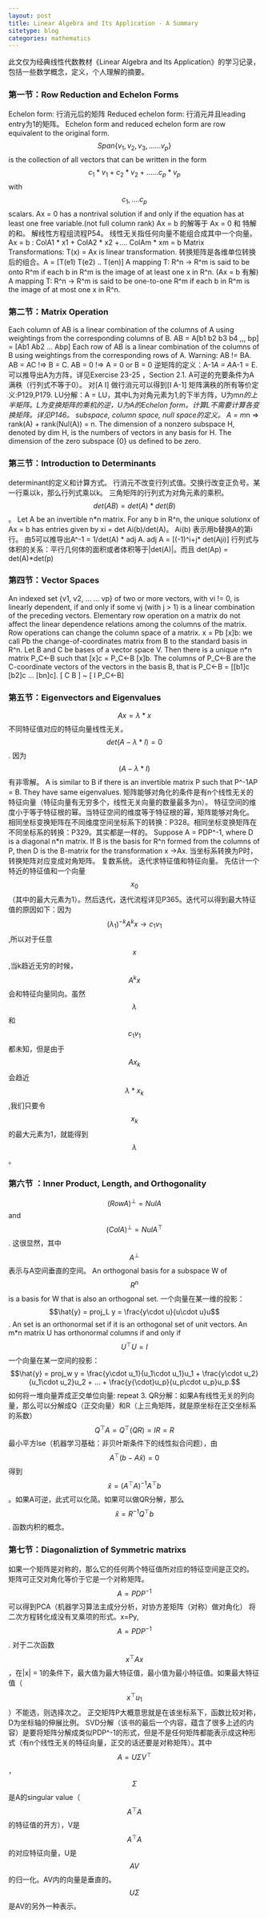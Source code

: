 ```yaml
---
layout: post
title: Linear Algebra and Its Application - A Summary
sitetype: blog
categories: mathematics
---
```


此文仅为经典线性代数教材《Linear Algebra and Its Application》的学习记录，包括一些数学概念，定义，个人理解的摘要。




### 第一节：Row Reduction and Echelon Forms

Echelon form: 行消元后的矩阵
Reduced echelon form: 行消元并且leading entry为1的矩阵。
Echelon form and reduced echelon form are row equivalent to the original form.
$$Span\{v_1, v_2, v_3,...... v_p\}$$ is the collection of all vectors that can be written in the form $$ c_1*v_1 + c_2*v_2 + ...... c_p*v_p $$ with $$c_1,....c_p$$scalars.
Ax = 0 has a nontrival solution if and only if the equation has at least one free variable.(not full column rank)
Ax = b 的解等于 Ax = 0 和 特解的和。
解线性方程组流程P54。
线性无关指任何向量不能组合成其中一个向量。
Ax = b : ColA1 * x1 + ColA2 * x2 +.... ColAm * xm = b
Matrix Transformations: T(x) = Ax is linear transformation.
转换矩阵是各维单位转换后的组合。A = [T(e1) T(e2) .. T(en)]
A mapping T: R^n -> R^m is said to be onto R^m if each b in R^m is the image of at least one x in R^n. (Ax = b 有解)
A mapping T: R^n -> R^m is said to be one-to-one R^m if each b in R^m is the image of at most one x in R^n.

### 第二节：Matrix Operation

Each column of AB is a linear combination of the columns of A using weightings from the corresponding columns of B. AB = A[b1  b2 b3 b4 ,,, bp] = [Ab1 Ab2 ... Abp]
Each row of AB is a linear combination of the columns of B using weightings from the corresponding rows of A.
Warning: AB != BA. AB = AC !=> B = C. AB = 0 !=> A = 0 or B = 0
逆矩阵的定义：A-1*A = A*A-1 = E. 可以推导出A为方阵，详见Exercise 23-25 ，Section 2.1. A可逆的充要条件为A满秩（行列式不等于0）。
对[A I] 做行消元可以得到[I A-1]
矩阵满秩的所有等价定义:P129,P179.
LU分解：A = LU，其中L为对角元素为1,的下半方阵，U为m*n的上半矩阵。L为变换矩阵的乘机的逆，U为A的Echelon form。计算L不需要计算各变换矩阵。详见P146。
subspace, column space, null space的定义。
A = m*n => rank(A) + rank(Nul(A)) = n.
The dimension of a nonzero subspace H, denoted by dim H, is the numbers of vectors in any basis for H. The dimension of the zero subspace {0} us defined to be zero.

### 第三节：Introduction to Determinants

determinant的定义和计算方式。
行消元不改变行列式值。交换行改变正负号。某一行乘以k，那么行列式乘以k。
三角矩阵的行列式为对角元素的乘积。
 $$det(AB) = det(A) * det(B)$$。
Let A be an invertible n\*n matrix. For any b in R^n, the unique solutionx of Ax = b has entries given by xi = det Ai(b)/det(A)。 Ai(b) 表示用b替换A的第i行。
由5可以推导出A^-1 = 1/det(A) * adj A. adj A = [(-1)^i+j* det(Aji)]
行列式与体积的关系：平行几何体的面积或者体积等于|det(A)|。而且 det(Ap) = det(A)*det(p)

### 第四节：Vector Spaces

An indexed set {v1, v2, ... ... vp} of two or more vectors, with vi != 0, is linearly dependent, if and only if some vj (with j > 1) is a linear combination of the preceding vectors.
Elementary row operation  on a matrix do not affect the linear dependence relations among the columns of the matrix.
Row operations can change the column space of a matrix.
x = Pb [x]b: we call Pb the change-of-coordinates matrix from B to the standard basis in R^n.
Let B and C be bases of a vector space V. Then there is a unique n*n matrix P_C<-B such that [x]c = P_C<-B [x]b. The columns of P_C<-B are the C-coordinate vectors of the vectors in the basis B, that is P_C<-B = [[b1]c [b2]c ... [bn]c]. [ C B ] ~ [ I P_C<-B]

### 第五节：Eigenvectors and Eigenvalues

$$Ax =\lambda * x$$
不同特征值对应的特征向量线性无关。
$$det(A - λ*I) = 0$$. 因为$$(A - λ*I)$$有非零解。
A is similar to B if there is an invertible matrix P such that P^-1AP = B. They have same eigenvalues.
矩阵能够对角化的条件是有n个线性无关的特征向量（特征向量有无穷多个，线性无关向量的数量最多为n）。
特征空间的维度小于等于特征根的幂。当特征空间的维度等于特征根的幂，矩阵能够对角化。
相同坐标变换矩阵在不同维度空间坐标系下的转换：P328。相同坐标变换矩阵在不同坐标系的转换：P329。其实都是一样的。
Suppose A = PDP^-1, where D is a diagonal n*n matrix. If B is the basis for R^n formed from the columns of P, then D is the B-matrix for the transformation x ->Ax. 当坐标系转换为P时，转换矩阵对应变成对角矩阵。
复数系统。
迭代求特征值和特征向量。 先估计一个特近的特征值和一个向量$$x_0$$（其中的最大元素为1）。然后迭代，迭代流程详见P365。迭代可以得到最大特征值的原因如下：因为$$(\lambda_1)^{-k}A^kx\rightarrow c_1v_1$$,所以对于任意$$x$$,当k趋近无穷的时候，$$A^kx$$会和特征向量同向。虽然$$\lambda$$和$$c_1v_1$$都未知，但是由于$$Ax_k$$会趋近$$\lambda*x_k$$,我们只要令$$x_k$$的最大元素为1，就能得到$$\lambda$$。

### 第六节 ：Inner Product, Length, and Orthogonality

$$(Row A)^{\bot} = Nul A$$ and $$(Col A)^{\bot} = Nul A^{\top}$$. 这很显然，其中$$A^{\bot}$$表示与A空间垂直的空间。
An orthogonal basis for a subspace W of $$R^n$$ is a basis for W that is also an orthogonal set.
一个向量在某一维的投影：$$\hat{y} = proj_L y = \frac{y\cdot u}{u\cdot u}u$$.
An set is an orthonormal set if it is an orthogonal set of unit vectors.
An m*n matrix U has orthonormal columns if and only if $$U^\top U = I$$
一个向量在某一空间的投影：$$\hat{y} = proj_w y = \frac{y\cdot u_1}{u_1\cdot u_1}u_1 + \frac{y\cdot u_2}{u_1\cdot u_2}u_2 + ... + \frac{y{\cdot}u_p}{u_p\cdot u_p}u_p.$$
如何将一堆向量弄成正交单位向量: repeat 3.
QR分解：如果A有线性无关的列向量，那么可以分解成Q（正交向量）和R（上三角矩阵，就是原坐标在正交坐标系的系数）$$Q^{\top}A=Q^{\top}(QR) = IR = R$$
最小平方lse（机器学习基础：非贝叶斯条件下的线性拟合问题），由$$A^{\top}(b-A\hat{x})=0$$得到$$\hat{x}=(A^\top A)^{-1}A^{\top}b$$。如果A可逆，此式可以化简。如果可以做QR分解，那么$$\hat{x}=R^{-1}Q^{\top}b$$.
函数内积的概念。

### 第七节：Diagonaliztion of Symmetric matrixs

如果一个矩阵是对称的，那么它的任何两个特征值所对应的特征空间是正交的。
矩阵可正交对角化等价于它是一个对称矩阵。
$$A=PDP^{-1}$$可以得到PCA（机器学习算法主成分分析，对协方差矩阵（对称）做对角化）
将二次方程转化成没有叉乘项的形式。x=Py,  $$A = PDP^{-1}$$.
对于二次函数$$x^{\top}Ax$$，在|x| = 1的条件下，最大值为最大特征值，最小值为最小特征值。如果最大特征值（$$x^{\top}u_1$$）不能选，则选择次之。
正交矩阵P大概意思就是在该坐标系下，函数比较对称，D为坐标轴的伸展比例。
SVD分解（该书的最后一个内容，蕴含了很多上述的内容）是要将矩阵分解成类似PDP^-1的形式，但是不是任何矩阵都能表示成这种形式（有n个线性无关的特征向量，正交的话还要是对称矩阵）。其中$$A=U{\Sigma}V^{\top}$$，$${\Sigma}$$是A的singular value（$$A^{\top}A$$的特征值的开方），V是$$A^{\top}A$$的对应特征向量，U是$$AV$$的归一化。AV内的向量是垂直的。$$U{\Sigma}$$是AV的另外一种表示。

